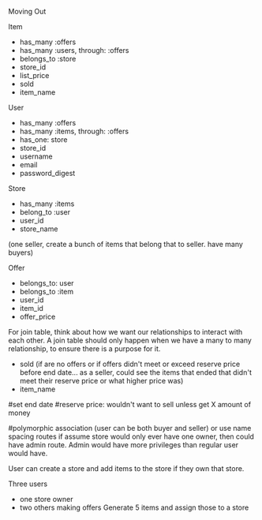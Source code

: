 Moving Out

Item 
- has_many :offers
- has_many :users, through: :offers
- belongs_to :store
- store_id
- list_price
- sold
- item_name

User
- has_many :offers
- has_many :items, through: :offers
- has_one: store
- store_id
- username
- email
- password_digest

Store
- has_many :items
- belong_to :user
- user_id
- store_name

(one seller, create a bunch of items that belong that to seller. have many buyers)

Offer 
- belongs_to: user
- belongs_to :item
- user_id
- item_id
- offer_price 


For join table, think about how we want our relationships to interact with each other. A join table should only happen when we have a many to many relationship, to ensure there is a purpose for it. 
- sold (if are no offers or if offers didn't meet or exceed reserve price before end date... as a seller, could see the items that ended that didn't meet their reserve price or what higher price was)
- item_name

#set end date
#reserve price: wouldn't want to sell unless get X amount of money

#polymorphic association (user can be both buyer and seller)
or use name spacing routes
if assume store would only ever have one owner, then could have admin route. Admin would have more privileges than regular user would have.


User can create a store and add items to the store if they own that store.




Three users
- one store owner
- two others making offers
Generate 5 items and assign those to a store